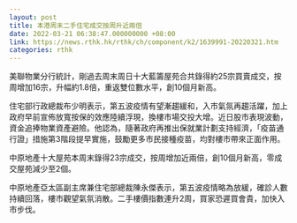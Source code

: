 ```yaml
---
layout: post
title: 本港周末二手住宅成交按周升近兩倍
date: 2022-03-21 06:38:47.000000000 +08:00
link: https://news.rthk.hk/rthk/ch/component/k2/1639991-20220321.htm
categories: rthk
---
```


美聯物業分行統計，剛過去周末周日十大藍籌屋苑合共錄得約25宗買賣成交，按周增加16宗，升幅約1.8倍，重返雙位數水平，創10個月新高。 

住宅部行政總裁布少明表示，第五波疫情有望漸趨緩和，入市氣氛再趨活躍，加上政府早前宣佈放寬按保的效應陸續浮現，換樓市場交投大增。近日股市表現波動，資金追捧物業資產避險。他認為，隨著政府再推出保就業計劃支持經濟，「疫苗通行證」措施第3階段提早實施，鼓勵更多市民接種疫苗，均對樓市帶來正面作用。

中原地產十大屋苑本周末錄得23宗成交，按周增加近兩倍，創10個月新高，零成交屋苑減少至2個。

中原地產亞太區副主席兼住宅部總裁陳永傑表示，第五波疫情略為放緩，確診人數持續回落，樓市觀望氣氛消散。二手樓價指數連升2周，買家恐遲買會貴，加快入市步伐。
